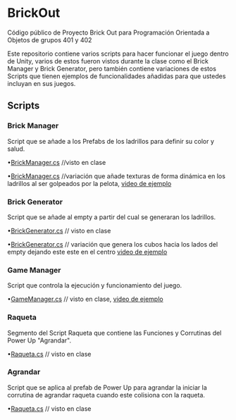 # BrickOut
Código público de Proyecto Brick Out para Programación Orientada a Objetos de grupos 401 y 402

Este repositorio contiene varios scripts para hacer funcionar el juego dentro de Unity, varios de estos fueron vistos durante la clase como el Brick Manager y Brick Generator, pero también contiene variaciones de estos Scripts que tienen ejemplos de funcionalidades añadidas para que ustedes incluyan en sus juegos.


## Scripts

### Brick Manager
Script que se añade a los Prefabs de los ladrillos para definir su color y salud.

•[BrickManager.cs](https://github.com/AlexanderMartinG/BrickOut/blob/master/Scripts/BrickManager.cs) //visto en clase

•[BrickManager.cs](https://github.com/AlexanderMartinG/BrickOut/blob/master/Scripts/Variaciones/BrickManager.cs) //variación que añade texturas de forma dinámica en los ladrillos al ser golpeados por la pelota, [video de ejemplo](https://youtu.be/yMjRDXnQ6QE)

### Brick Generator
Script que se añade al empty a partir del cual se generaran los ladrillos.

•[BrickGenerator.cs](https://github.com/AlexanderMartinG/BrickOut/blob/master/Scripts/BrickGenerator.cs) // visto en clase

•[BrickGenerator.cs](https://github.com/AlexanderMartinG/BrickOut/blob/master/Scripts/Variaciones/BrickGenerator.cs) // variación que genera los cubos hacia los lados del empty dejando este este en el centro [video de ejemplo](https://youtu.be/8ppZGmSgpxw)

### Game Manager
Script que controla la ejecución y funcionamiento del juego.

•[GameManager.cs](https://github.com/AlexanderMartinG/BrickOut/blob/master/Scripts/GameManager.cs) // visto en clase, [video de ejemplo](https://youtu.be/n8dODAFBlRU)

### Raqueta
Segmento del Script Raqueta que contiene las Funciones y Corrutinas del Power Up "Agrandar".

•[Raqueta.cs](https://github.com/AlexanderMartinG/BrickOut/blob/master/Scripts/Raqueta.cs) // visto en clase

### Agrandar
Script que se aplica al prefab de Power Up para agrandar la iniciar la corrutina de agrandar raqueta cuando este colisiona con la raqueta.

•[Raqueta.cs](https://github.com/AlexanderMartinG/BrickOut/blob/master/Scripts/Raqueta.cs) // visto en clase



